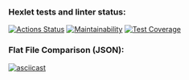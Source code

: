 ### Hexlet tests and linter status:
[![Actions Status](https://github.com/MrNovan/frontend-project-46/workflows/hexlet-check/badge.svg)](https://github.com/MrNovan/frontend-project-46/actions)
[![Maintainability](https://api.codeclimate.com/v1/badges/7df6ce0c690fb2fab0b0/maintainability)](https://codeclimate.com/github/MrNovan/frontend-project-46/maintainability)
[![Test Coverage](https://api.codeclimate.com/v1/badges/7df6ce0c690fb2fab0b0/test_coverage)](https://codeclimate.com/github/MrNovan/frontend-project-46/test_coverage)

### Flat File Comparison (JSON):
[![asciicast](https://asciinema.org/a/x0wJ8RfMlxukgj9LlEzGA9MoB.svg)](https://asciinema.org/a/x0wJ8RfMlxukgj9LlEzGA9MoB)
